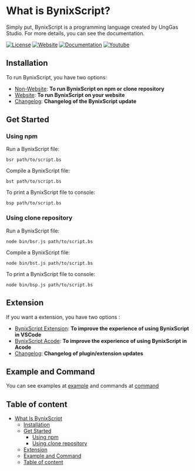 # What is BynixScript?
Simply put, BynixScript is a programming language created by UngGas Studio. For more details, you can see the documentation.

[![License](https://img.shields.io/badge/license-MIT-green)](LICENSE)
[![Website](https://img.shields.io/badge/official-website-blue)](https://unggasstudio.github.io/bynixscript/)
[![Documentation](https://img.shields.io/badge/Documentation-8A2BE2)](docs/documentation.md)
[![Youtube](https://img.shields.io/badge/YouTube-Channel-orange)](example.com)

## Installation
To run BynixScript, you have two options:
- [Non-Website](docs/non-website.md): **To run BynixScript on npm or clone repository**
- [Website](docs/website.md): **To run BynixScript on your website**
- [Changelog](https://github.com/UngGasStudio/BynixScript/releases): **Changelog of the BynixScript update**
## Get Started
### Using npm
Run a BynixScript file:
```
bsr path/to/script.bs
```
Compile a BynixScript file:
```
bst path/to/script.bs
```
To print a BynixScript file to console:
```
bsp path/to/script.bs
```
### Using clone repository
Run a BynixScript file:
```
node bin/bsr.js path/to/script.bs
```
Compile a BynixScript file:
```
node bin/bst.js path/to/script.bs
```
To print a BynixScript file to console:
```
node bin/bsp.js path/to/script.bs
```
## Extension
If you want a extension, you have two options :
- [BynixScript Extension](example.com): **To improve the experience of using BynixScript in VSCode**
- [BynixScript Acode](docs/acode-plugin.md): **To improve the experience of using BynixScript in Acode**
- [Changelog](https://github.com/UngGasStudio/BynixScript/releases): **Changelog of plugin/extension updates**
## Example and Command
You can see examples at [example](docs/example.md) and commands at [command](docs/command.md)
## Table of content
- [What Is BynixScript](#What-Is-BynixScript)
  - [Installation](#Installation)
  - [Get Started](#Get-Started)
      - [Using npm](#Using-npm)
      - [Using clone repository](#Using-clone-repository)
  - [Extension](#Extension)
  - [Example and Command](#Example-and-Command)
  - [Table of content](#Table-of-content)
  
